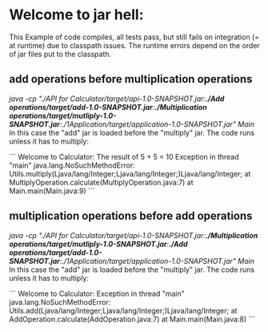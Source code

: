 # Welcome to jar hell:

This Example of code compiles, all tests pass, but still fails on integration (= at runtime) due to classpath issues. The runtime errors depend on the order of jar files put to the classpath.

## add operations before multiplication operations
*java -cp "./API for Calculator/target/api-1.0-SNAPSHOT.jar:**./Add operations/target/add-1.0-SNAPSHOT.jar**:**./Multiplication operations/target/mutliply-1.0-SNAPSHOT.jar**:./1Application/target/application-1.0-SNAPSHOT.jar" Main*
In this case the "add" jar is loaded before the "multiply" jar. The code runs unless it has to multiply:

´´´
Welcome to Calculator:
The result of 5 + 5 = 10
Exception in thread "main" java.lang.NoSuchMethodError: Utils.multiply(Ljava/lang/Integer;Ljava/lang/Integer;)Ljava/lang/Integer;
        at MultiplyOperation.calculate(MultiplyOperation.java:7)
        at Main.main(Main.java:9)
´´´

## multiplication operations before add operations
*java -cp "./API for Calculator/target/api-1.0-SNAPSHOT.jar:**./Multiplication operations/target/mutliply-1.0-SNAPSHOT.jar**:**./Add operations/target/add-1.0-SNAPSHOT.jar**:./1Application/target/application-1.0-SNAPSHOT.jar" Main*
In this case the "add" jar is loaded before the "multiply" jar. The code runs unless it has to multiply:

´´´
Welcome to Calculator:
Exception in thread "main" java.lang.NoSuchMethodError: Utils.add(Ljava/lang/Integer;Ljava/lang/Integer;)Ljava/lang/Integer;
        at AddOperation.calculate(AddOperation.java:7)
        at Main.main(Main.java:8)
´´´


